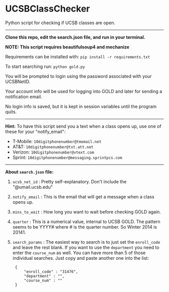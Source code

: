 UCSBClassChecker
================

Python script for checking if UCSB classes are open.

---

**Clone this repo, edit the search.json file, and run in your terminal.**

**NOTE:  This script requires beautifulsoup4 and mechanize**

Requirements can be installed with:  `pip install -r requirements.txt`

To start searching run: `python gold.py`
  
  
  
You will be prompted to login using the password associated with your UCSBNetID.

Your account info will be used for logging into GOLD and later for sending a notification email.

No login info is saved, but it is kept in session variables until the program quits.


---
  
**Hint:**
To have this script send you a text when a class opens up, use one of these for your "notify_email":

* T-Mobile: `10digitphonenumber@tmomail.net`
* AT&T:  `10digitphonenumber@txt.att.net`
* Verizon: `10digitphonenumber@vtext.com`
* Sprint: `10digitphonenumber@messaging.sprintpcs.com`

---    
  
**About `search.json` file:**

1. `ucsb_net_id` : Pretty self-explanatory. Don't include the "@umail.ucsb.edu"  

2. `notify_email` : This is the email that will get a message when a class opens up.  

3. `mins_to_wait` : How long you want to wait before checking GOLD again.  

4. `quarter` : This is a numerical value, internal to UCSB GOLD. The pattern seems to be YYYY# where # is the quarter number. So Winter 2014 is 20141.  

5. `search_params` : The easiest way to search is to just set the `enroll_code` and leave the rest blank. If you want to use the `department` you need to enter the `course_num` as well. You can have more than 5 of those individual searches. Just copy and paste another one into the list:
  
        {  
            "enroll_code" : "31476",  
            "department" : "",   
            "course_num" : ""  
        }  
